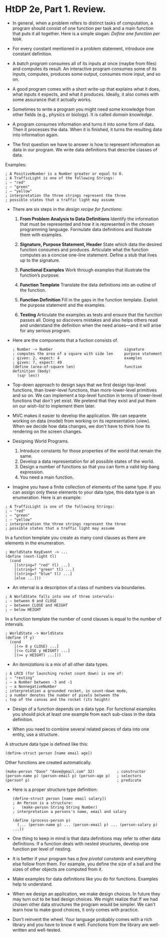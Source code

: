 HtDP 2e, Part 1. Review.
========================

* In general, when a problem refers to distinct tasks of computation,
a program should consist of one function per task and a main function that puts it all together.
Here is a simple slogan: *Define one function per task*.

* For every constant mentioned in a problem statement, introduce one constant definition.

* A *batch program* consumes all of its inputs at once (maybe from files) and computes its result.
An interactive program consumes some of its inputs,
computes, produces some output, consumes more input, and so on.

* A good program comes with a short write-up that explains what it does,
what inputs it expects, and what it produces. Ideally, it also comes with
some assurance that it actually works.

* Sometimes to write a program you might need some knowledge from other fields
(e.g., physics or biology). It is called *domain knowledge*.

* A program consumes information and turns it into some form of data.
Then it processes the data. When it is finished, it turns the resulting
data into information again.

* The first question we have to answer is how to represent information as data in our program.
We write data definitions that describe classes of data.
   
Examples:

```racket
; A PositiveNumber is a Number greater or equal to 0. 
; A TrafficLight is one of the following Strings:
; – "red"
; – "green"
; – "yellow"
; interpretation the three strings represent the three 
; possible states that a traffic light may assume
```

* There are six steps in the *design recipe for functions*:
  
  1. **From Problem Analysis to Data Definitions**
     Identify the information that must be represented and how it is represented
     in the chosen programming language.
     Formulate data definitions and illustrate them with examples.
  
  2. **Signature, Purpose Statement, Header**
     State which data the desired function consumes and produces.
     Articulate what the function computes as a concise one-line statement.
     Define a stub that lives up to the signature.
  
  3. **Functional Examples**
     Work through examples that illustrate the function’s purpose.
  
  4. **Function Template**
     Translate the data definitions into an outline of the function.
  
  5. **Function Definition**
     Fill in the gaps in the function template. Exploit the purpose statement and the examples.
  
  6. **Testing**
     Articulate the examples as tests and ensure that the function passes all.
     Doing so discovers mistakes and also helps others read and understand the definition
     when the need arises—and it will arise for any serious program.

* Here are the components that a fuction consists of.

   ```racket
   ; Number -> Number                                signature
   ; computes the area of a square with side len     purpose statement
   ; given: 2, expect: 4                             examples
   ; given: 7, expect: 49
   (define (area-of-square len)                      function definition (body)
     (sqr len))
   ```

* Top-down approach to design says that we first design top-level functions, than lower-level functions,
than more-lower-level primitives and so on. We can implement a top-level function in terms of lower-level
functions that don't yet exist. We pretend that they exist and put them on our *wish-list* to implement them later.

* MVC makes it easier to develop the application. We can separete working on data (model)
from working on its representation (view). When we decide how data changes,
we don't have to think how its rendering on the screen changes.


* Designing World Programs.
   1. Introduce constants for those properties of the world that remain the same.
   2. Develop a data representation for all possible states of the world.
   3. Design a number of functions so that you can form a valid big-bang expression.
   4. You need a main function.

* Imagine you have a finite collection of elements of the same type.
If you can assign only these elements to your data type, this data type is an enumeration.
Here is an example:
 
```racket
; A TrafficLight is one of the following Strings:
; – "red"
; – "green"
; – "yellow"
; interpretation the three strings represent the three 
; possible states that a traffic light may assume 
```

In a function template you create as many cond clauses as there are elements in the enumeration.

```racket
; WorldState KeyEvent -> ...
(define (next-light tl)
  (cond
    [(string=? "red" tl) ...]
    [(string=? "green" tl) ...]
    [(string=? "blue" tl) ...]
    [else ...]))
```

* An interval is a description of a class of numbers via boundaries.
    
```racket
; A WorldState falls into one of three intervals: 
; – between 0 and CLOSE
; – between CLOSE and HEIGHT
; – below HEIGHT
```

In a function template the number of cond clauses is equal to the number of intervals.

```racket
; WorldState -> WorldState
(define (f y)
  (cond
    [(<= 0 y CLOSE) ...]
    [(<= CLOSE y HEIGHT) ...]
    [(>= y HEIGHT) ...]))
```

* An *itemizations* is a mix of all other data types.

```racket
; A LRCD (for launching rocket count down) is one of:
; – "resting"
; – a Number between -3 and -1
; – a NonnegativeNumber 
; interpretation a grounded rocket, in count-down mode,
; a number denotes the number of pixels between the
; top of the canvas and the rocket (its height)
```

* Design of a function depends on a data type. For functional examples you should pick
at least one example from each sub-class in the data definition. 

* When you need to combine several related pieces of data into one entity, use a structure.
    
A structure data type is defined like this:

```racket
(define-struct person [name email age])
```

Other functions are created automatically.

```racket
(make-person "Dave" "dave@gmail.com" 32)          ; constructor
(person-name p) (person-email p) (person-age p)   ; selectors
(person? p)                                       ; predicate
```

* Here is a proper structure type definition:
    
  ```racket
  (define-struct person [name email salary])
  ; An Person is a structure: 
  ;   (make-person String String Number)
  ; interpretation a persons's name, email and salary 

  (define (process-person p)
    (... (person-name p) ... (person-email p) ... (person-salary p) ...))
  ```

* One thing to keep in mind is that data definitions may refer to other data definitions.
If a function deals with nested structures, develop one function per level of nesting. 

* It is better if your program has *a few pivotal constants* and everything else follow from them.
For example, you define the size of a ball and the sizes of other objects are computed from it. 

* Make examples for data definitions like you do for functions. Examples help to understand.

* When we design an application, we make design choices. In future they may turn out to be bad design choices.
We might realize that If we had chosen other data structures the program would be simpler.
We can't learn how to make good choices, it only comes with practice.

* Don't reinvent the wheel. Your language probably comes with a rich library and you have to know it well.
Functions from the library are well-written and well-tested.

